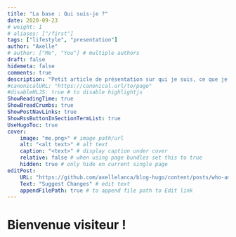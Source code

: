 ```yaml
---
title: "La base : Qui suis-je ?"
date: 2020-09-23
# weight: 1
# aliases: ["/first"]
tags: ["lifestyle", "presentation"]
author: "Axelle"
# author: ["Me", "You"] # multiple authors
draft: false
hidemeta: false
comments: true
description: "Petit article de présentation sur qui je suis, ce que je fais, ce que je veux faire de ma vie de dev !"
#canonicalURL: "https://canonical.url/to/page"
#disableHLJS: true # to disable highlightjs
ShowReadingTime: true
ShowBreadCrumbs: true
ShowPostNavLinks: true
ShowRssButtonInSectionTermList: true
UseHugoToc: true
cover:
    image: "me.png>" # image path/url
    alt: "<alt text>" # alt text
    caption: "<text>" # display caption under cover
    relative: false # when using page bundles set this to true
    hidden: true # only hide on current single page
editPost:
    URL: "https://github.com/axellelanca/blog-hugo/content/posts/who-am-i"
    Text: "Suggest Changes" # edit text
    appendFilePath: true # to append file path to Edit link
---
```


# Bienvenue visiteur !